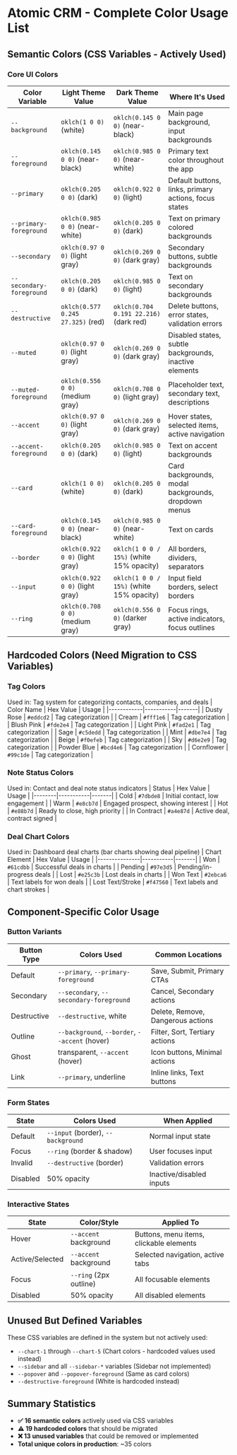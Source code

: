 # Atomic CRM - Complete Color Usage List

## Semantic Colors (CSS Variables - Actively Used)

### Core UI Colors
| Color Variable | Light Theme Value | Dark Theme Value | Where It's Used |
|----------------|------------------|------------------|-----------------|
| `--background` | `oklch(1 0 0)` (white) | `oklch(0.145 0 0)` (near-black) | Main page background, input backgrounds |
| `--foreground` | `oklch(0.145 0 0)` (near-black) | `oklch(0.985 0 0)` (near-white) | Primary text color throughout the app |
| `--primary` | `oklch(0.205 0 0)` (dark) | `oklch(0.922 0 0)` (light) | Default buttons, links, primary actions, focus states |
| `--primary-foreground` | `oklch(0.985 0 0)` (near-white) | `oklch(0.205 0 0)` (dark) | Text on primary colored backgrounds |
| `--secondary` | `oklch(0.97 0 0)` (light gray) | `oklch(0.269 0 0)` (dark gray) | Secondary buttons, subtle backgrounds |
| `--secondary-foreground` | `oklch(0.205 0 0)` (dark) | `oklch(0.985 0 0)` (light) | Text on secondary backgrounds |
| `--destructive` | `oklch(0.577 0.245 27.325)` (red) | `oklch(0.704 0.191 22.216)` (dark red) | Delete buttons, error states, validation errors |
| `--muted` | `oklch(0.97 0 0)` (light gray) | `oklch(0.269 0 0)` (dark gray) | Disabled states, subtle backgrounds, inactive elements |
| `--muted-foreground` | `oklch(0.556 0 0)` (medium gray) | `oklch(0.708 0 0)` (light gray) | Placeholder text, secondary text, descriptions |
| `--accent` | `oklch(0.97 0 0)` (light gray) | `oklch(0.269 0 0)` (dark gray) | Hover states, selected items, active navigation |
| `--accent-foreground` | `oklch(0.205 0 0)` (dark) | `oklch(0.985 0 0)` (light) | Text on accent backgrounds |
| `--card` | `oklch(1 0 0)` (white) | `oklch(0.205 0 0)` (dark) | Card backgrounds, modal backgrounds, dropdown menus |
| `--card-foreground` | `oklch(0.145 0 0)` (near-black) | `oklch(0.985 0 0)` (near-white) | Text on cards |
| `--border` | `oklch(0.922 0 0)` (light gray) | `oklch(1 0 0 / 15%)` (white 15% opacity) | All borders, dividers, separators |
| `--input` | `oklch(0.922 0 0)` (light gray) | `oklch(1 0 0 / 15%)` (white 15% opacity) | Input field borders, select borders |
| `--ring` | `oklch(0.708 0 0)` (medium gray) | `oklch(0.556 0 0)` (darker gray) | Focus rings, active indicators, focus outlines |

## Hardcoded Colors (Need Migration to CSS Variables)

### Tag Colors
Used in: Tag system for categorizing contacts, companies, and deals
| Color Name | Hex Value | Usage |
|------------|-----------|-------|
| Dusty Rose | `#eddcd2` | Tag categorization |
| Cream | `#fff1e6` | Tag categorization |
| Blush Pink | `#fde2e4` | Tag categorization |
| Light Pink | `#fad2e1` | Tag categorization |
| Sage | `#c5dedd` | Tag categorization |
| Mint | `#dbe7e4` | Tag categorization |
| Beige | `#f0efeb` | Tag categorization |
| Sky | `#d6e2e9` | Tag categorization |
| Powder Blue | `#bcd4e6` | Tag categorization |
| Cornflower | `#99c1de` | Tag categorization |

### Note Status Colors
Used in: Contact and deal note status indicators
| Status | Hex Value | Usage |
|--------|-----------|-------|
| Cold | `#7dbde8` | Initial contact, low engagement |
| Warm | `#e8cb7d` | Engaged prospect, showing interest |
| Hot | `#e88b7d` | Ready to close, high priority |
| In Contract | `#a4e87d` | Active deal, contract signed |

### Deal Chart Colors
Used in: Dashboard deal charts (bar charts showing deal pipeline)
| Chart Element | Hex Value | Usage |
|---------------|-----------|-------|
| Won | `#61cdbb` | Successful deals in charts |
| Pending | `#97e3d5` | Pending/in-progress deals |
| Lost | `#e25c3b` | Lost deals in charts |
| Won Text | `#2ebca6` | Text labels for won deals |
| Lost Text/Stroke | `#f47560` | Text labels and chart strokes |

## Component-Specific Color Usage

### Button Variants
| Button Type | Colors Used | Common Locations |
|-------------|-------------|------------------|
| Default | `--primary`, `--primary-foreground` | Save, Submit, Primary CTAs |
| Secondary | `--secondary`, `--secondary-foreground` | Cancel, Secondary actions |
| Destructive | `--destructive`, white | Delete, Remove, Dangerous actions |
| Outline | `--background`, `--border`, `--accent` (hover) | Filter, Sort, Tertiary actions |
| Ghost | transparent, `--accent` (hover) | Icon buttons, Minimal actions |
| Link | `--primary`, underline | Inline links, Text buttons |

### Form States
| State | Colors Used | When Applied |
|-------|-------------|--------------|
| Default | `--input` (border), `--background` | Normal input state |
| Focus | `--ring` (border & shadow) | User focuses input |
| Invalid | `--destructive` (border) | Validation errors |
| Disabled | 50% opacity | Inactive/disabled inputs |

### Interactive States
| State | Color/Style | Applied To |
|-------|-------------|------------|
| Hover | `--accent` background | Buttons, menu items, clickable elements |
| Active/Selected | `--accent` background | Selected navigation, active tabs |
| Focus | `--ring` (2px outline) | All focusable elements |
| Disabled | 50% opacity | All disabled elements |

## Unused But Defined Variables

These CSS variables are defined in the system but not actively used:
- `--chart-1` through `--chart-5` (Chart colors - hardcoded values used instead)
- `--sidebar` and all `--sidebar-*` variables (Sidebar not implemented)
- `--popover` and `--popover-foreground` (Same as card colors)
- `--destructive-foreground` (White is hardcoded instead)

## Summary Statistics

- **✅ 16 semantic colors** actively used via CSS variables
- **⚠️ 19 hardcoded colors** that should be migrated
- **❌ 13 unused variables** that could be removed or implemented
- **Total unique colors in production**: ~35 colors